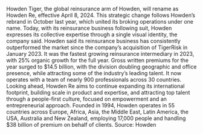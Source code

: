 Howden Tiger, the global reinsurance arm of Howden, will rename as Howden Re, effective April 8, 2024.
This strategic change follows Howden’s rebrand in October last year, which united its broking operations under one name. Today, with its reinsurance business following suit, Howden expresses its collective expertise through a single visual identity, the company said.
Howden said its reinsurance business has consistently outperformed the market since the company’s acquisition of TigerRisk in January 2023. It was the fastest growing reinsurance intermediary in 2023, with 25% organic growth for the full year. Gross written premiums for the year surged to $14.5 billion, with the division doubling geographic and office presence, while attracting some of the industry’s leading talent. It now operates with a team of nearly 900 professionals across 30 countries.
Looking ahead, Howden Re aims to continue expanding its international footprint, building scale in product and expertise, and attracting top talent through a people-first culture, focused on empowerment and an entrepreneurial approach.
Founded in 1994, Howden operates in 55 countries across Europe, Africa, Asia, the Middle East, Latin America, the USA, Australia and New Zealand, employing 17,000 people and handling $38 billion of premium on behalf of clients.
Source: Howden